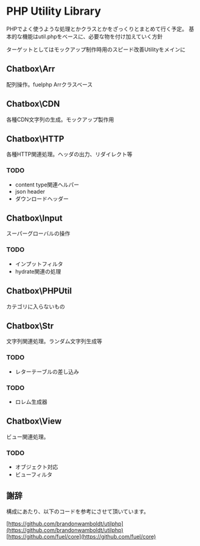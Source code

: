 # PHP Utility Library

PHPでよく使うような処理とかクラスとかをざっくりとまとめて行く予定。
基本的な機能はutil.phpをベースに、必要な物を付け加えていく方針

ターゲットとしてはモックアップ制作時用のスピード改善Utilityをメインに

## Chatbox\Arr

配列操作。fuelphp Arrクラスベース

## Chatbox\CDN

各種CDN文字列の生成。モックアップ製作用

## Chatbox\HTTP

各種HTTP関連処理。ヘッダの出力、リダイレクト等

### TODO

- content type関連ヘルパー
- json header
- ダウンロードヘッダー

## Chatbox\Input

スーパーグローバルの操作

### TODO

- インプットフィルタ
- hydrate関連の処理

## Chatbox\PHPUtil

カテゴリに入らないもの

## Chatbox\Str

文字列関連処理。ランダム文字列生成等

### TODO

- レターテーブルの差し込み

### TODO

- ロレム生成器

## Chatbox\View

ビュー関連処理。

### TODO

- オブジェクト対応
- ビューフィルタ



## 謝辞

構成にあたり、以下のコードを参考にさせて頂いています。

[https://github.com/brandonwamboldt/utilphp](https://github.com/brandonwamboldt/utilphp)
[https://github.com/fuel/core](https://github.com/fuel/core)